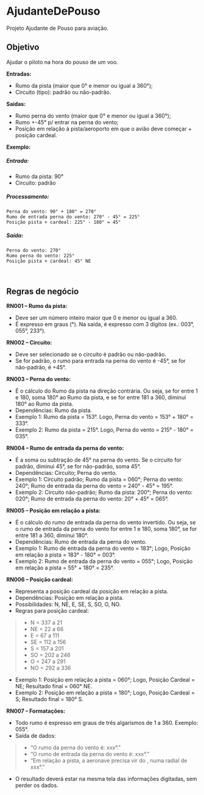 # AjudanteDePouso
Projeto Ajudante de Pouso para aviação.

## Objetivo
Ajudar o piloto na hora do pouso de um voo.

__Entradas:__
- Rumo da pista (maior que 0° e menor ou igual a 360°);
- Circuito (tipo): padrão ou não-padrão.

__Saídas:__
- Rumo perna do vento (maior que 0° e menor ou igual a 360°);
- Rumo +-45° p/ entrar na perna do vento;
- Posição em relação à pista/aeroporto em que o avião deve começar + posição cardeal.

__Exemplo:__
##### Entrada:
- Rumo da pista: 90°
- Circuito: padrão
##### Processamento:
	Perna do vento: 90° + 180° = 270°
	Rumo de entrada perna do vento: 270° - 45° = 225°
	Posição pista + cardeal: 225° - 180° = 45°
##### Saída:
	Perna do vento: 270°
	Rumo perna do vento: 225°
	Posição pista + cardeal: 45° NE
 
## Regras de negócio

__RN001 – Rumo da pista:__ 
- Deve ser um número inteiro maior que 0 e menor ou igual a 360.
- É expresso em graus (°). Na saída, é expresso com 3 dígitos (ex.: 003°, 055°, 233°).

__RN002 – Circuito:__
- Deve ser selecionado se o circuito é padrão ou não-padrão.
- Se for padrão, o rumo para entrada na perna do vento é -45°, se for não-padrão, é +45°.

__RN003 – Perna do vento:__
- É o cálculo do Rumo da pista na direção contrária. Ou seja, se for entre 1 e 180, soma 180° ao Rumo da pista, e se for entre 181 a 360, diminui 180° ao Rumo da pista.
- Dependências: Rumo da pista.
- Exemplo 1: Rumo da pista = 153°. Logo, Perna do vento = 153° + 180° = 333°.
- Exemplo 2: Rumo da pista = 215°. Logo, Perna do vento = 215° - 180° = 035°.

__RN004 – Rumo de entrada da perna do vento:__
- É a soma ou subtração de 45° na perna do vento. Se o circuito for padrão, diminui 45°, se for não-padrão, soma 45°.
- Dependências: Circuito; Perna do vento.
- Exemplo 1: Circuito padrão; Rumo da pista = 060°; Perna do vento: 240°; Rumo de entrada da perna do vento = 240° - 45° = 195°.
- Exemplo 2: Circuito não-padrão; Rumo da pista: 200°; Perna do vento: 020°; Rumo de entrada da perna do vento: 20° + 45° = 065°.

__RN005 – Posição em relação a pista:__
- É o cálculo do rumo de entrada da perna do vento invertido. Ou seja, se o rumo de entrada da perna do vento for entre 1 e 180, soma 180°, se for entre 181 a 360, diminui 180°.
- Dependências: Rumo de entrada da perna do vento.
- Exemplo 1: Rumo de entrada da perna do vento = 183°; Logo, Posição em relação a pista = 183° - 180° = 003°.
- Exemplo 2: Rumo de entrada da perna do vento = 055°; Logo, Posição em relação a pista = 55° + 180° = 235°.

__RN006 – Posição cardeal:__
- Representa a posição cardeal da posição em relação a pista.
- Dependências: Posição em relação a pista.
- Possibilidades: N, NE, E, SE, S, SO, O, NO.
- Regras para posição cardeal:
>- N = 337 a 21
>- NE = 22 a 66
>- E = 67 a 111
>- SE = 112 a 156
>- S = 157 a 201
>- SO = 202 a 246
>- O = 247 a 291
>- NO = 292 a 336
- Exemplo 1: Posição em relação a pista = 060°; Logo, Posição Cardeal = NE; Resultado final = 060° NE.
- Exemplo 2: Posição em relação a pista = 180°; Logo, Posição Cardeal = S; Resultado final = 180° S.

__RN007 – Formatações:__
- Todo rumo é expresso em graus de três algarismos de 1 a 360. Exemplo: 055°.
- Saída de dados:
>- “O rumo da perna do vento é: xxx°.”
>- “O rumo de entrada da perna do vento é: xxx°.”
>- “Em relação a pista, a aeronave precisa vir do <cardeal>, numa radial de xxx°.”
- O resultado deverá estar na mesma tela das informações digitadas, sem perder os dados.

